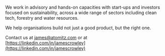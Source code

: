 We work in advisory and hands-on capacities with start-ups and investors focused on sustainability, across a wide range of sectors including clean tech, forestry and water resources. 

We help organisations build not just a good product, but the right one.

Contact us at [james@atomitz.com](mailto:james@atomitz.com) or at [https://linkedin.com/in/jamescrowley](https://linkedin.com/in/jamescrowley)
